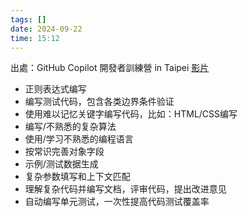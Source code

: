 ```yaml
---
tags: []
date: 2024-09-22
time: 15:12
---
```

出處：GitHub Copilot 開發者訓練營 in Taipei
[影片](https://www.youtube.com/watch?v=PfOt27qSors)

- 正则表达式编写 
- 编写测试代码，包含各类边界条件验证 
- 使用难以记忆关键字编写代码，比如：HTML/CSS编写 
- 编写/不熟悉的复杂算法
- 使用/学习不熟悉的编程语言
- 按常识完善对象字段
- 示例/测试数据生成
- 复杂参数填写和上下文匹配
- 理解复杂代码并编写文档，评审代码，提出改进意见
- 自动编写单元测试，一次性提高代码测试覆盖率